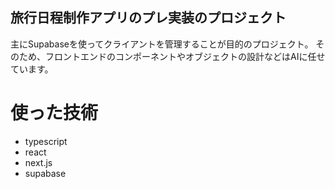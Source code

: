 ## 旅行日程制作アプリのプレ実装のプロジェクト
主にSupabaseを使ってクライアントを管理することが目的のプロジェクト。
そのため、フロントエンドのコンポーネントやオブジェクトの設計などはAIに任せています。
# 使った技術
- typescript
- react
- next.js
- supabase